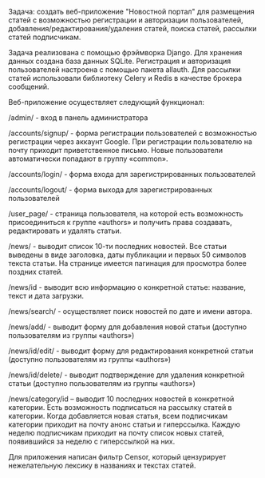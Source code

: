 Задача: создать веб-приложение "Новостной портал" для размещения статей с возможностью регистрации и авторизации пользователей, добавления/редактирования/удаления статей, поиска статей, рассылки статей подписчикам.

Задача реализована с помощью фрэймворка Django. Для хранения данных создана база данных SQLite. Регистрация и авторизация пользователей настроена с помощью пакета allauth. Для рассылки статей использовали библиотеку Celery и Redis в качестве брокера сообщений.

Веб-приложение осуществляет следующий функционал:

/admin/ - вход в панель администратора

/accounts/signup/ - форма регистрации пользователей с возможностью регистрации через аккаунт Google. При регистрации пользователю на почту приходит приветственное письмо. Новые пользователи автоматически попадают в группу «common».

/accounts/login/ - форма входа для зарегистрированных пользователей

/accounts/logout/ - форма выхода для зарегистрированных пользователей

/user_page/ - страница пользователя, на которой есть возможность присоединиться к группе «authors» и получить права создавать, редактировать и удалять статьи.

/news/ - выводит список 10-ти последних новостей. Все статьи выведены в виде заголовка, даты публикации и первых 50 символов текста статьи. На странице имеется пагинация для просмотра более поздних статей.

/news/id - выводит всю информацию о конкретной статье: название, текст и дата загрузки.
  
/news/search/ - осуществляет поиск новостей по дате и имени автора.
  
/news/add/ - выводит форму для добавления новой статьи (доступно пользователям из группы «authors»)
  
/news/id/edit/ - выводит форму для редактирования конкретной статьи (доступно пользователям из группы «authors»)
  
/news/id/delete/ - выводит подтверждение для удаления конкретной статьи (доступно пользователям из группы «authors»)
  
/news/category/id – выводит 10 последних новостей в конкретной категории. Есть возможность подписаться на рассылку статей в категории. Когда добавляется новая статья, всем подписчикам категории приходит на почту анонс статьи и гиперссылка. Каждую неделю подписчикам приходит на почту список новых статей, появившийся за неделю с гиперссылкой на них.
  
Для приложения написан фильтр Censor, который цензурирует нежелательную лексику в названиях и текстах статей.
